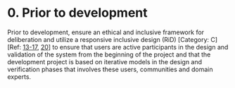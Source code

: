 # 0. Prior to development 

Prior to development, ensure an ethical and inclusive framework for deliberation and utilize a responsive inclusive design (RiD) [Category: C] [Ref: [13-17](https://github.com/AI-READI/software-development-best-practices/blob/code-development/main/software-development-best-practices-for-ai-readi/overview-and-resources.md#user-content-13), [20](https://github.com/AI-READI/software-development-best-practices/blob/code-development/main/software-development-best-practices-for-ai-readi/overview-and-resources.md#user-content-20)]  to ensure that users are active participants in the design and validation of the system from the beginning of the project and that the development project is based on iterative models in the design and verification phases that involves these users, communities and domain experts. 
